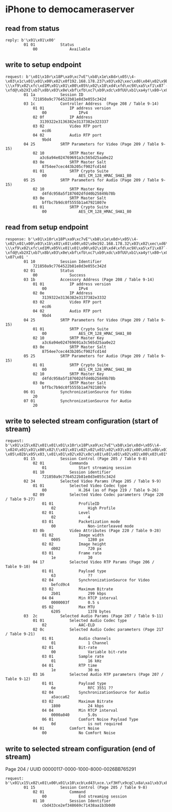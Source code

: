# iPhone to democameraserver

## read from status

    reply: b'\x01\x01\x00'
            01 01           Status
                00              Available

## write to setup endpoint

    request: b'\x01\x10r\x18P\xa9\xc7vE"\xb8\x1e\x8d>\x05\\4-\x03\x1c\x01\x01\x00\x02\x0f192.168.178.237\x03\x02\xec\xd6\x04\x02\x9b\xd4\x04%\x02\x10\xa3\xc6\xa9N\x02Gii\x1a<V]%\xaa\x0e"\x03\x0e\x87T\xee|\xecD; \\\xf9\x02\xfc\xd1M\x01\x01\x00\x05%\x02\x10\xd4\xfd\xc9X\xa5\xf1\x87`-\xfd@\xb2XI\xb7\x8b\x03\x0e\xbf\xfb\xc7\xb9\xdc\x0fUU\xb1\xa4y!\x80~\x01\x01\x00'
            01 1a           Session ID
                721850a9c7764522b81e8d3e055c342d
            03 1c           Controller Address  (Page 208 / Table 9-14)
                01 01           IP address version
                    00              IPv4
                02 0f           IP Address
                   3139322e3136382e3137382e323337
                03 02           Video RTP port
                    ecd6
                04 02           Audio RTP port
                    9bd4
            04 25           SRTP Parameters for Video (Page 209 / Table 9-15)
                02 10           SRTP Master Key
                   a3c6a94e024769691a3c565d25aa0e22
                03 0e           SRTP Master Salt
                    8754ee7cec443b205cf902fcd14d
                01 01           SRTP Crypto Suite
                    00              AES_CM_128_HMAC_SHA1_80
            05 25           SRTP Parameters for Audio (Page 209 / Table 9-15)
                02 10           SRTP Master Key
                    d4fdc958a5f187602dfd40b25849b78b
                03 0e           SRTP Master Salt
                    bffbc7b9dc0f5555b1a47921807e
                01 01           SRTP Crypto Suite
                    00              AES_CM_128_HMAC_SHA1_80

## read from setup endpoint

    response: b'\x01\x10r\x18P\xa9\xc7vE"\xb8\x1e\x8d>\x05\\4-\x02\x01\x00\x03\x1b\x01\x01\x00\x02\x0e192.168.178.32\x03\x02\xec\xd6\x04\x02\x9b\xd4\x04%\x01\x01\x00\x02\x10\xa3\xc6\xa9N\x02Gii\x1a<V]%\xaa\x0e"\x03\x0e\x87T\xee|\xecD; \\\xf9\x02\xfc\xd1M\x05%\x01\x01\x00\x02\x10\xd4\xfd\xc9X\xa5\xf1\x87`-\xfd@\xb2XI\xb7\x8b\x03\x0e\xbf\xfb\xc7\xb9\xdc\x0fUU\xb1\xa4y!\x80~\x06\x01 \x07\x01 '
            01 10           Session Identifier
                721850a9c7764522b81e8d3e055c342d
            02 01           Status
                00              Success
            03 1b           Accessory Address (Page 208 / Table 9-14)
                01 01           IP address version
                    00              IPv4
                02 0e           IP Address
                    3139322e3136382e3137382e3332
                03 02           Video RTP port
                    ecd6
                04 02           Audio RTP port
                    9bd4
            04 25           SRTP Parameters for Video (Page 209 / Table 9-15)
                01 01           SRTP Crypto Suite
                    00              AES_CM_128_HMAC_SHA1_80
                02 10           SRTP Master Key
                    a3c6a94e024769691a3c565d25aa0e22
                03 0e           SRTP Master Salt
                    8754ee7cec443b205cf902fcd14d
            05 25           SRTP Parameters for Audio (Page 209 / Table 9-15)
                01 01           SRTP Crypto Suite
                    00              AES_CM_128_HMAC_SHA1_80
                02 10           SRTP Master Key
                    d4fdc958a5f187602dfd40b25849b78b
                03 0e           SRTP Master Salt
                    bffbc7b9dc0f5555b1a47921807e
            06 01           SynchronizationSource for Video
                20      
            07 01           SynchronizationSource for Audio
                20          

## write to selected stream configuration (start of stream)

    request: b'\x01\x15\x02\x01\x01\x01\x10r\x18P\xa9\xc7vE"\xb8\x1e\x8d>\x05\\4-\x024\x01\x01\x00\x02\t\x01\x01\x02\x02\x01\x02\x03\x01\x00\x03\x0b\x01\x02\x00\x05\x02\x02\xd0\x02\x03\x01\x1e\x04\x17\x01\x01c\x02\x04\xbe\xfc\xd9\xc4\x03\x02+\x01\x04\x04\x00\x00\x00?\x05\x02b\x05\x03,\x01\x01\x02\x02\x0c\x01\x01\x01\x02\x01\x00\x03\x01\x01\x04\x01\x1e\x03\x16\x01\x01n\x02\x04\xa5\xac\xcab\x03\x02\x18\x00\x04\x04\x00\x00\xa0@\x06\x01\r\x04\x01\x00'
            01 15           Session Control (Page 205 / Table 9-8)
                02 01           Commanda
                    01              Start streaming session
                01 10           Session identifier
                    721850a9c7764522b81e8d3e055c342d
            02 34           Selected Video Params (Page 205 / Table 9-9)
                01 01           Selected Video Codec type
                    00              H.264 (as of Page 219 / Table 9-26)
                02 09           Selected Video Codec parameters (Page 220 / Table 9-27)
                    01 01           ProfileID
                        02              High Profile
                    02 01           Level
                        02              4
                    03 01           Packetization mode                        
                        00              Non-interleaved mode
                03 0b           Video Attributes (Page 220 / Table 9-28)
                    01 02           Image width
                        0005            1280 px
                    02 02           Image height
                        d002            720 px
                    03 01           Frame rate
                        1e              30
                04 17           Selected Video RTP Params (Page 206 / Table 9-10)
                    01 01           Payload type
                        63              ??
                    02 04           SynchronizationSource for Video
                        befcd9c4
                    03 02           Maximum Bitrate
                        2b01            299 kbps
                    04 04           Min RTCP interval
                        0000003f        0.5 s
                    05 02           Max MTU
                        6205            1378 bytes
            03  2c          Selected Audio Params (Page 207 / Table 9-11)
                01 01           Selected Audio Codec type
                    02              AAC-ELD
                02 0c           Selected Audio Codec parameters (Page 217 / Table 9-21)
                    01 01           Audio channels
                        01              1 Channel
                    02 01           Bit-rate
                        00              Variable bit-rate
                    03 01           Sample rate
                        01              16 kHz
                    04 01           RTP time
                        1e              30 ms
                03 16           Selected Audio RTP parameters (Page 207 / Table 9-12)
                    01 01           Payload type
                        6e              RFC 3551 ??
                    02 04           SynchronizationSource for Audio
                        a5acca62
                    03 02           Maximum Bitrate
                        1800            24 kbps
                    04 04           Min RTCP interval
                        0000a040        5.0s
                    06 01           Comfort Noise Payload Type
                        0d              is not required
                04 01           Comfort Noise
                    00              No Comfort Noise
            
## write to selected stream configuration (end of stream)
Page 204 / UUID 00000117-0000-1000-8000-0026BB765291

    request: b'\x01\x15\x02\x01\x00\x01\x10\xcb\xd43\xce.\xf3Hf\x9cqC\x8a\xa1\xb3\xb0\xd0'
            01 15           Session Control (Page 205 / Table 9-8)
                02 01           Command
                    00              End streaming session
                01 10           Session Identifier
                    cbd433ce2ef348669c71438aa1b3b0d0
